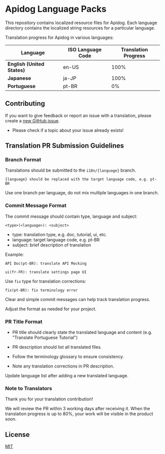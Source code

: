 # Apidog Language Packs

This repository contains localized resource files for Apidog. Each language directory contains the localized string resources for a particular language.

Translation progress for Apidog in various languages:

|Language|ISO Language Code|Translation Progress|
|-|-|-|  
|**English (United States)**|en-US| 100% |
|**Japanese**|ja-JP| 100% |
|**Portuguese**|pt-BR|0%|

## Contributing

If you want to give feedback or report an issue with a translation, please create a [new GitHub issue](https://github.com/apidog/apidog-locales/issues/new).

- Please check if a topic about your issue already exists!

## Translation PR Submission Guidelines

### Branch Format

Translations should be submitted to the `i18n/{language}` branch.

```
{language} should be replaced with the target language code, e.g. pt-BR
```

Use one branch per language, do not mix multiple languages in one branch.

### Commit Message Format

The commit message should contain type, language and subject:

```
<type>(<language>): <subject>
```

- type: translation type, e.g. doc, tutorial, ui, etc.
- language: target language code, e.g. pt-BR
- subject: brief description of translation

Example:

```
API Doc(pt-BR): translate API Mocking

ui(fr-FR): translate settings page UI
```

Use `fix` type for translation corrections:

```
fix(pt-BR): fix terminology error
```

Clear and simple commit messages can help track translation progress.

Adjust the format as needed for your project.

### PR Title Format

- PR title should clearly state the translated language and content (e.g. "Translate Portuguese Tutorial")

- PR description should list all translated files.

- Follow the terminology glossary to ensure consistency.

- Note any translation corrections in PR description.

Update language list after adding a new translated language.

### Note to Translators

Thank you for your translation contribution! 

We will review the PR within 3 working days after receiving it. When the translation progress is up to 80%, your work will be visible in the product soon.

## License
[MIT](LICENSE.md)
